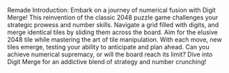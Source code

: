 Remade Introduction:
Embark on a journey of numerical fusion with Digit Merge! This reinvention of the classic 2048 puzzle game challenges your strategic prowess and number skills. Navigate a grid filled with digits, and merge identical tiles by sliding them across the board. Aim for the elusive 2048 tile while mastering the art of tile manipulation. With each move, new tiles emerge, testing your ability to anticipate and plan ahead. Can you achieve numerical supremacy, or will the board reach its limit? Dive into Digit Merge for an addictive blend of strategy and number crunching!